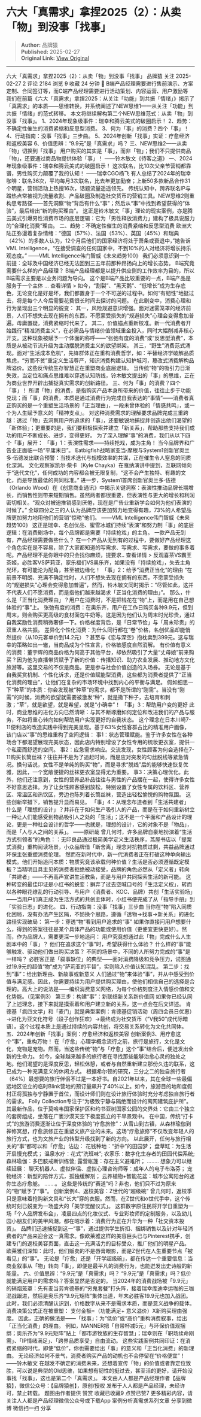 # 六大「真需求」拿捏2025（2）：从卖「物」到没事「找事」

> **Author:** 品牌猿  
> **Published:** 2025-02-27  
> **Original Link:** [View Original](https://www.woshipm.com/marketing/6184705.html)

---

六大「真需求」拿捏2025（2）：从卖「物」到没事「找事」 品牌猿 关注 2025-02-27 2 评论 2184 浏览 9 收藏 24 分钟 🔗 B端产品经理需要进行售前演示、方案定制、合同签订等，而C端产品经理需要进行活动策划、内容运营、用户激励等 我们在前篇《六大「真需求」拿捏2025：从关注「功能」到共振「情绪」》揭示了「真需求」的本质——思维转换，并系统阐述了NEW思维1——从关注「功能」到共振「情绪」的范式转移。 本文将继续解构第二个NEW思维范式：从卖「物」到没事「找事」。 1、2024年现象级事件：瑞幸和腾云美式的破圈启示！ 2、趋势：不确定性催生的消费紧缩和反思型消费。 3、何为「事」的消费？四个「事」！ 4、行动指南：没事「找事」三步曲。 5、2024年创新「找事」实证：疗愈经济和返校美容 6、价值思辨：“9.9元”是「真需求」吗？ 三、NEW思维2——从卖「物」切换到「找事」 用户购买的其实是「事」，而非「物」；我们不只提供商品「物」，还要通过商品物提供体验「事」！ ——铃木敏文《待客之道》 一、2024年现象级事件：瑞幸和腾云美式的破圈启示！ 这次联名，比10次父亲节营销都靠谱，男性购买力颠覆了我的认知！ ——瑞幸CGO杨飞 有人总结了2024年的瑞幸咖啡：联名36次，平均每月3次联名，比去年更加勤奋；上新50多款新品合作31个明星，营销活动上热搜16次，话题流量遥遥领先。 传统认知中，跨界联名IP与蹭热点常被视为流量收割、产品破圈及制造社交货币的营销工具。NEW思维2则重构思考路径——首先洞察“物”背后有什么“事”；然后从“事”中找到希望获得的“体验”，最后给出“新的购买理由”。 这正是铃木敏文「事」理论的现实案例，亦是腾云美式引爆男性消费市场的底层逻辑：它为「男性释放消费力」建构了极具说服力的“合理化消费”理由。 二、趋势：不确定性催生的消费紧缩和反思型消费 欧洲大陆正弥漫着复杂情绪：“德国（57%）、法国（53%）、英国（45%）和瑞典（42%）的多数人认为，12个月后他们的国家经济将处于萧条或衰退中，”她告诉VML Intelligence，“在接受调查的任何国家中，不到10%的人对经济将增长持乐观态度。” ——VML Intelligence伟门智威《未来趋势100》 我们必须意识到一个前提：全球及中国经济已经无法回到三五年前那种昂扬向上的增长态势。 B端究竟需要什么样的产品经理？ B端产品经理都是以提升供应侧的工作效率为目的，所以B端需求主要是以业务问题为导向。 这个是B端产品比较重要的一点，B端产品是服务于一个主体 ... 查看详情 > 如今，“割裂”、“黑天鹅”、“低增长”成为生存底色，无论变化是好是坏，我们都置身于一个不可逆的过程中。如何“有韧性”地挺过去，将是每个人今后需要花费很长时间去探讨的问题。 在此剧变中，消费心理和行为呈现出三个明显的蜕变： 其一，风险规避意识增强。面对迷雾笼罩的经济前景，人们不想失去现在拥有的东西，不愿蒙受损失的“规避损失”心理会变得愈加普遍。毋庸置疑，消费紧缩时代来了。 其二，价值锚点重新校准。新一代消费者开始践行”精准消费主义”，在必需品与情绪价值领域重金投入，同时大幅削减非核心开支。这种现象被赋予一个体面的称呼——“张弛有度的消费”或“反思型消费”，本质是从被动节流升级为主动摆脱消费主义的欲望绑架。 其三，“野生”消费范式涌现。面对“生活成本危机”，先锋群体正在重构消费哲学，如：平替经济学破解品质焦虑，“穷而不贫”重定义生活尊严，知识消费构建认知护城河，篡改式消费解构品牌溢价。这些反传统生存智慧正在重塑商业底层逻辑。 当传统”物”的吸引力日渐失效，当定位和痛点思维难以穿透认知防线，铃木敏文提出的「事」的思维，正在为商业世界开辟出捕捉真实需求的创新路径。 三、何为「事」的消费？四个「事」！ 所谓「物」的消费，是指购买产品本身所带来的价值，往往止步于功能兑现；而「事」的消费，本质是通过消费行为完成自我表达的“事情”——消费者真正购买的是一个重塑生活场景的「正当理由」，一段未曾体验的「情感共鸣」，或一个为人生赋予意义的「精神支点」。 对这种消费需求的理解要求品牌完成三重跨越：透过「物」去洞察用户所追求的「事」，还要敏锐地捕捉并创造出他们渴望的「新体验」；更重要的是，我们要积极探索并建立「新关系」，帮助那些支持我们成功的用户不断成长、进步，变得更好。 为了深入理解“事”的消费，我们从以下四个「事」展开： 「事」1：表演性需求——持续抢戏，成为主角！ 当今品牌界和广告业正面临一场“平庸末日”。 Eatbigfish战略家亚当·摩根与System1创新官奥兰多·伍德发出联合预警：当技术迭代与规模效率的共谋，正在催生令人窒息的同质化深渊。 文化观察家凯尔·柴卡（Kyle Chayka）在戛纳演讲中提到，互联网倾向于“迭代文化”，任何成功的内容都会被无限复制，“这不会产生独特、有趣的文化，而是导致最低的共同标准。” 进一步，System1首席创新官奥兰多·伍德（Orlando Wood）在《创意商业通讯》中揭示关键洞察：表演性推动品牌长期增长，而销售性则带来短期销售。虽然两者都很重要，但表演性与更大的增长和利润密切相关。“观众对被迫推销感到厌倦，现在是广告业重新学会如何为他们表演的时候了。” 全球四分之三的人认为品牌应该更加努力地变得有趣，73%的人希望品牌更加努力地用他们的营销“惊艳”他们。 ——VML Intelligence伟门智威《未来趋势100》 这正是瑞幸、名创优品、蜜雪冰城们持续“表演”和努力制「事」的底层逻辑：在消费剧场中，每个品牌都是需要「持续抢戏」的主角。 一款产品无到有，产品经理需要做些什么？ 在一个产品从无到有的过程中，要做好产品经理这个角色实在是不容易，除了大家都知道的写需求、写需求、写需求，要做的事多着呢。产品经理不是你眼中的只会找你麻烦，提要求.. 查看详情 > 反观喜茶VS霸王茶姬，必胜客VS萨莉亚，家乐福们VS奥乐齐，如果没有「持续抢戏」，失去主角光环，有可能沦为配角，甚至被边缘化！ 「事」2：给予“消费正当化”的理由 “在前景不明朗、充满不确定性时，人们不想失去现在拥有的东西，不愿蒙受损失的“规避损失”心理会变得愈加普遍”，然而，铃木敏文同时揭示：“尽管如此，这并不代表人们不愿消费，而是指他们越来越渴求「正当化消费的理由」”。 那么，什么是「正当化消费理由」？用户在消费时，不是把钱花在“物”上，而是用在自己想体验的“事”上。 张弛有度的消费：在奥乐齐，用户在工作日购买各种9.9元，但到周末，则会购买更高级的食材面包牛奶等。这是因为他们认为周末时光珍贵，通过自我奖励性消费稍微奢侈一下。价格梯度背后，是「日常节俭」与「周末珍贵」的双重人格共振。 差异化个性化消费：为什么同行都在“卷”价格，名创优品却能悄然提价（从10元客单价到14.2元）？甚至与《恋与深空》抱枕卖到399元。这与瑞幸的策略如出一辙，当商品成为个性宣言，价格敏感度自然消解。 有价值有意义的消费：董宇辉的商品价格为何高于其他平台，却依然吸引了大量“丈母娘”前来购买？因为他为直播带货赋予了新的价值：传播知识、助力农业发展、推动地方文化旅游等。这里交易的不仅是商品，更是参与社会价值创造的入场券。 无论是基于自我奖赏机制、个性化诉求，还是价值赋能型消费，这些都为消费者提供了“正当化消费的理由”，让他们在复杂的市场环境中找到内心的平衡与满足。 假如细思一下“种草”的本质：你会发现被“种草”的需求，都不是所谓的“刚需”。当没有“刚需”的时候，消费的欲望就需要被激发“种”，就是撒下种子，去培育和刺激；“草”，就是欲望，就是希望，就是“小确幸”！ 「事」3：帮助用户变的更好 此时，商业思维的进化方向已然清晰：与其不断琢磨如何定位和改进我们的产品与服务，不如将重心转向如何帮助用户实现更好的自我状态。 这个理念在日本川崎7-11便利店的改造实践中得到完美呈现。基于63%女性客群占比的精准用户画像，该门店以“事”的思维重构了空间逻辑： 事1：状态管理赋能。鉴于许多女性在各种场合下都渴望展现完美状态，因此店内特别增设了女性专用的梳妆更衣室，提供一个私密而舒适的空间。 事2：应急需求响应。交流发现，女性顾客为何会选择在7-11购买长筒丝袜？往往并不是为了追赶时尚，而是应对突发的勾丝脱线等紧急情况。换句话说，女性不是单纯的购买“物”，而是寻求“脱线”后的能够快速恢复优雅，因此，一个宽敞便捷的丝袜更衣室显得尤为重要。 事3：决策心理优化。此外，他们还注意到，女性的营养品补品往往与男性的产品摆在一起，使得许多女性不好意思选择。为了让女性顾客感到放松，特别设置了女性专属的饮料区、营养区、常温区和热饮区，旁边也陈列着长筒丝袜，营造出轻松愉悦的购物氛围。 这些创新举措下，销售提升显而易见。 「事」4：从理念布道者到「生活共建者」 什么是「理想的设计」？并非在于如何生产吸引人的产品，而是在于如何重新树立一种让人们能感受到物品吸引人之处的「生活」；这不是一个平面和产品设计的理论，更是一种社会设计的哲学——也就是，理想的设计，它的对象不是「物品」，而是「人与人之间的关系」。 ——原研哉 曾几何时，许多品牌自豪地扮演着“生活方式引领者”的角色：：无印良品通过极简美学定义生活秩序，茑屋书店以「提案式消费」重构阅读场景，小众品牌借「断舍离」理念对抗物质过剩，共益品牌通过环保主张重塑消费伦理。 然而在新时代中，新一代消费者正在打破这种单向输出模式。他们开始追问本质：物质究竟该承载何种价值？生活是否必须遵循既定模板？当精明且具主见的消费者拒绝被动接受，品牌的角色必然从「定义者」转向「共建者」——不再高声宣讲生活教条，而是与用户共同探索生活的新可能。 这种转变的最佳印证是小红书的蜕变：摒弃了过去空喊口号的「生活定义权」，转而以各种眼花缭乱的行动引导、与用户（消费者、KOC、品牌）共创「生活实验场」——当用户们真正成为生活方式的共创主体时，小红书便完成了从「指导手册」到「实验日志」的进化。 四、行动指南：没事「找事」三步曲 当你在“物”陷入同质化困局，没有办法产生区隔，不妨换个思路，遵循「透物→找事→新关系」的进化路径实现破局： 第一步：穿透“物”看到用户追求的“事” 如果你直接问用户想要什么，得到的答案往往是某个具体产品的功能或使用价值（更便宜更快更好）。然而，作为品牌人，需要更深一步地追问： 用户究竟想通过此「物」完成什么人生剧本中的「事」？ 他们在追求这个“事”时，希望获得什么体验？ 什么样的“事”能够触发、驱动他们做出购买决策？ 不同的场景中，不同的人所努力完成的“事”是一样吗？ 必胜客正是「叙事缺位」的典型——面对消费降级和竞争压力，试图通过19.9元的超值“物”成为“萨莉亚的平替”，实则陷入价值认知混乱。 第二步：找到“事”：给出新理由、新故事或新意义 人们通过“物”来体验“事”，并从中感受到价值与满足感。因此，你需要持续为用户提供购买理由，使他们相信自己的选择是合理的。高大上的说法是——编织消费意义网络，为每个价格刻度注入情感价值和文化势能。（见案例3） 第三步：构建“事”：新联结新关系新价值网 如果你已经认同了上述理念，接下来就是摸索着和用户建立新的关系，这一点会在后文详述。 肯德基「疯四文学」和「麦门」就是典型案例：肯德基促销活动（周四会员日优惠）→进化为亚文化符号（段子创作狂欢）→最终成为社交货币（”V我50″成代际暗语）。这个过程本质上是通过持续的内容共创，将交易关系转化为文化共同体。 五、2024年创新「找事」案例：疗愈经济和返校美容 创新案例3、用疗愈这个“事”，重构万物！ 在「疗愈」心理学概念流行之前，旅行是旅行，文化是文化，宠物是宠物。然而，当这些传统“物”与「疗愈」这个“事”结合后，便迸发出全新的生命力。 如今，全球越来越多的旅行者在寻找那些能够治愈心灵的独处之地。他们渴望的是深度反思，轻松休憩，或者与自然重新建立那份久违的联系，这已成为一种充满意义的休闲方式。 根据希尔顿的研究，三分之二的独自旅行者（64%）最想要的旅行伴侣不过是一本好书。自2021年以来，其在全球一些最偏远地区设立的临时Blink营地的预订量飙升了40%以上。如今，旅游目的地和度假村正将孤独与宁静置于首位，而设计师们则在设计旅行体验时充分考虑独自旅行者的需求。 Folly Collection专注于“为极致宁静与隔绝而设计的离网建筑庇护所”。其最新作品，位于莫哈韦国家保护区和约书亚树国家公园的交界处：它由三个独立的套房组成，坐落在广袤沙漠天空下极度孤立的干旱景观中。 在中国，传统“打卡式”的旅游消费逐渐让位于深度体验的“疗愈旅修”：从雪山到古镇，从森林瑜伽到禅修冥想，疗愈旅修正在重塑文旅产业的未来。这场“疗愈旅修”不仅改变年轻人的旅行方式，也为文旅产业的转型升级找到了新的方向。 以此展开，任何与旅行相关的“事”都可以和「疗愈」沾边： 花钱种地：“折中”的田园梦； 盘草缸：为生活开启慢充模式； 温泉水疗：花式“洗班味”; 农家乐：数字化生存者的田园代偿系统; 森林瑜伽：多巴胺戒断训练营; 露营帐篷：存在主义避难所； …….. 想象力可以继续延展： 聊天机器人、虚拟伴侣、虚拟心理咨询师等：成年人的电子布洛芬； 宠物经济：新型的陪伴方式，孤独缓解剂； 云养植物+智能花盆：城市公寓阳台的迷你生态疗愈舱。 …….。 这些是传统的“赛道”吗？非也，他们只不过为原来的“物”赋予了“事”。 创新案例4、返校美容：Z世代的“超级碗” 曾几何时，返校季只是意味着抢购新文具和“长大”穿的衣服。然而，在Z世代和α世代手中，这个传统时刻已蜕变为一场盛大的「美学觉醒仪式」。 这群数字原住民将开学日重塑为一场「个人品牌发布会」，凌晨四点的化妆仪式、专业彩妆师的定制服务，以及幼儿园小朋友们的美甲风潮，都在昭示着：消费行为正在升华为一种「社交资本投资」。 品牌们迅速捕捉到这一“事”，通过提供学生折扣、捆绑销售以及针对年轻消费者的产品来迎合这一真需求。像欧莱雅这样的美容巨头已与Pinterest携手，创建专门的返校美容页面，直击这一充满活力的目标受众，推广他们的明星产品。 欧莱雅们深知：此时，他们贩卖的不是唇膏眼影，而是Z世代在人生重要节点「被看见」的“事”。 无论是「疗愈」还是「开学超级碗」，都在传达一个重要信息：当商业叙事从「物」转向「事」，即便是最平凡的消费行为，也能迸发出史诗般的新能量。 六、价值思辨：“9.9元”是「真需求」吗？ “9.9元”是「真需求」吗？低价就能满足用户的需求吗？答案显然是否定的。 当2024年的消费战场被「9.9元」的硝烟笼罩：先有麦当劳肯德基的“穷鬼套餐”打头阵，接着瑞幸库迪幸运咖的三咖混战跟进，然后是奥乐齐“9.9元矩阵”集体出道，年末必胜客19.9元也加入战团。 此时，我们必须清醒认识到，价格数字从来不是需求本质，而是意义战争的载体。消费决策公式正在被重塑： 支付金额=（功能满足+ 意义溢价）X新购买理由强度。 因此，正确的做法是——「找事」：为“低价”或“高价”重构消费叙事，给出「正当化消费」的理由。 例如，MANNER把「自带杯减5元」与环保价值观捆绑；奥乐齐为“9.9元矩阵”贴上「都市游牧族的生存智慧」；瑞幸则在「职场续命刚需」、「IP情绪满足」、「跨界品质享受」自由流动。 这些实践案例共同印证：在消费紧缩的时代，即使“低价”，你也需要给出「事」的意义和「正当化消费」的新理由。 无论经济如何不景气，消费者购买产品的动机也不会停留在“价格便宜”！ ——铃木敏文 在越发不确定的消费未来，还想着宣传「物」的价值或者靠定位致胜，可以说是典型的Old思维，如果想有韧性的挺过去，甚至活的更好，请开始没事找「找事」，这也是第二个「真需求」。 本文由人人都是产品经理作者【品牌猿】，微信公众号：【品牌猿创】，原创/授权 发布于人人都是产品经理，未经许可，禁止转载。 题图由作者提供 赞赏 收藏已收藏9 点赞已赞7 更多精彩内容，请关注人人都是产品经理微信公众号或下载App 案例分析真需求系列文章 分享到微博 微信扫一扫 分享